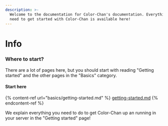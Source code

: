 ```yaml
---
description: >-
  Welcome to the documentation for Color-Chan's documentation. Everything you
  need to get started with Color-Chan is available here!
---
```


# Info

### Where to start?

There are a lot of pages here, but you should start with reading "Getting started" and the other pages in the "Basics" category.

#### Start here

{% content-ref url="basics/getting-started.md" %}
[getting-started.md](basics/getting-started.md)
{% endcontent-ref %}

We explain everything you need to do to get Color-Chan up an running in your server in the "Getting started" page!
